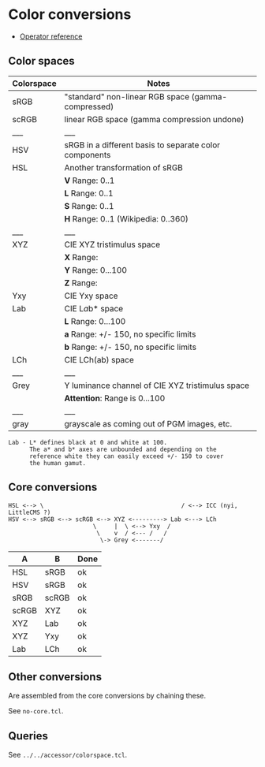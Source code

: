 # Color conversions

  - [Operator reference](/doc/trunk/doc/ref/transform_color.md)

## Color spaces

|Colorspace	|Notes							|
|---		|---							|
|sRGB		|"standard" non-linear RGB space (gamma-compressed)	|
|scRGB		|linear RGB space (gamma compression undone)		|
|___		|___							|
|HSV		|sRGB in a different basis to separate color components |
|HSL		|Another transformation of sRGB				|
|		|__V__ Range: 0..1	   				|
|		|__L__ Range: 0..1	   				|
|		|__S__ Range: 0..1					|
|		|__H__ Range: 0..1 (Wikipedia: 0..360)			|
|___		|___							|
|XYZ		|CIE XYZ tristimulus space				|
|		|__X__ Range:	     					|
|		|__Y__ Range: 0...100					|
|		|__Z__ Range: 						|
|Yxy		|CIE Yxy space						|
|Lab		|CIE L*a*b* space					|
|		|__L__ Range: 0...100					|
|		|__a__ Range: +/- 150, no specific limits		|
|		|__b__ Range: +/- 150, no specific limits		|
|LCh		|CIE LCh(ab) space					|
|___		|___							|
|Grey		|Y luminance channel of CIE XYZ tristimulus space	|
|		|__Attention__: Range is 0...100	    		|
|___		|___							|
|gray		|grayscale as coming out of PGM images, etc.            |

```
Lab - L* defines black at 0 and white at 100.
      The a* and b* axes are unbounded and depending on the
      reference white they can easily exceed +/- 150 to cover
      the human gamut.
```

## Core conversions

```
HSL <--> \                                       / <--> ICC (nyi, LittleCMS ?)
HSV <--> sRGB <--> scRGB <--> XYZ <---------> Lab <---> LCh
                        \     |  \ <--> Yxy  /
                         \    v  / <--- /   /
                          \-> Grey <-------/
```

|A	|B	|Done	|
|---	|---	|---	|
|HSL	|sRGB	|ok	|
|HSV	|sRGB	|ok	|
|sRGB	|scRGB	|ok	|
|scRGB	|XYZ	|ok	|
|XYZ	|Lab	|ok	|
|XYZ	|Yxy	|ok	|
|Lab	|LCh	|ok	|

## Other conversions

Are assembled from the core conversions by chaining these.

See `no-core.tcl`.

## Queries

See `../../accessor/colorspace.tcl`.
